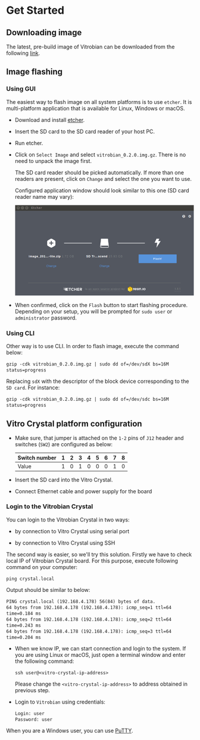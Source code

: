 # Get Started

## Downloading image

The latest, pre-build image of Vitrobian can be downloaded from the following
[link](https://s3-eu-west-1.amazonaws.com/prod-vitrobian-releases/vitrobian_0.2.0.img.gz).

## Image flashing

### Using GUI

The easiest way to flash image on all system platforms is to use `etcher`. It
is multi-platform application that is available for Linux, Windows or macOS.

* Download and install [etcher](https://etcher.io/).

* Insert the SD card to the SD card reader of your host PC.

* Run etcher.

* Click on `Select Image` and select `vitrobian_0.2.0.img.gz`.
There is no need to unpack the image first.

   The SD card reader should be picked automatically. If more than one readers
   are present, click on `Change` and select the one you want to use.

   Configured application window should look similar to this one (SD card
   reader name may vary):

   ![etcher](greengrass/img/etcher.png)

* When confirmed, click on the `Flash` button to start flashing procedure.
Depending on your setup, you will be prompted for `sudo user` or
`administrator` password.

### Using CLI

Other way is to use CLI. In order to flash image, execute the command below:

   ```
   gzip -cdk vitrobian_0.2.0.img.gz | sudo dd of=/dev/sdX bs=16M status=progress
   ```

   Replacing `sdX` with the descriptor of the block device corresponding to the
   `SD card`. For instance:

   ```
   gzip -cdk vitrobian_0.2.0.img.gz | sudo dd of=/dev/sdc bs=16M status=progress
   ```

## Vitro Crystal platform configuration

* Make sure, that jumper is attached on the `1-2` pins of `J12` header and
switches (`SW2`) are configured as below:

   | Switch number | 1 | 2 | 3 | 4 | 5 | 6 | 7 | 8 |
   |---------------|---|---|---|---|---|---|---|---|
   | Value         | 1 | 0 | 1 | 0 | 0 | 0 | 1 | 0 |

* Insert the SD card into the Vitro Crystal.

* Connect Ethernet cable and power supply for the board

### Login to the Vitrobian Crystal

You can login to the Vitrobian Crystal in two ways:

* by connection to Vitro Crystal using serial port

* by connection to Vitro Crystal using SSH

The second way is easier, so we'll try this solution. Firstly we have to check
local IP of Vitrobian Crystal board. For this purpose, execute following command
on your computer:

```
ping crystal.local
```

Output should be similar to below:

```
PING crystal.local (192.168.4.178) 56(84) bytes of data.
64 bytes from 192.168.4.178 (192.168.4.178): icmp_seq=1 ttl=64 time=0.184 ms
64 bytes from 192.168.4.178 (192.168.4.178): icmp_seq=2 ttl=64 time=0.243 ms
64 bytes from 192.168.4.178 (192.168.4.178): icmp_seq=3 ttl=64 time=0.204 ms
```

* When we know IP, we can start connection and login to the system. If you are
using Linux or macOS, just open a terminal window and enter the following
command:

   ```
   ssh user@<vitro-crystal-ip-address>
   ```

   Please change the `<vitro-crystal-ip-address>` to address obtained in previous
   step.

* Login to `Vitrobian` using credentials:

   ```
   Login: user
   Password: user
   ```

When you are a Windows user, you can use
[PuTTY](https://www.chiark.greenend.org.uk/~sgtatham/putty/latest.html).
